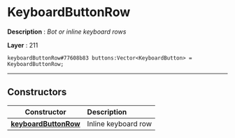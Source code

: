 # KeyboardButtonRow

**Description** : *Bot or inline keyboard rows*

**Layer** : 211

```tl
keyboardButtonRow#77608b83 buttons:Vector<KeyboardButton> = KeyboardButtonRow;
```

---

## Constructors

| Constructor | Description |
| :---: | :--- |
| [**keyboardButtonRow**](constructor/keyboardButtonRow) | Inline keyboard row |